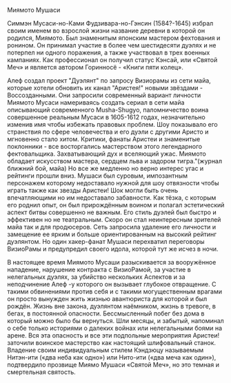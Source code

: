 Миямото Мушаси

Симмэн Мусаси-но-Ками Фудзивара-но-Гэнсин (1584?-1645) избрал своим именем во
взрослой жизни название деревни в которой он родился, Миямото. Был знаменитым
японским мастером фехтования и ронином. Он принимал участие в более чем шестидесяти
дуэлях и не потерпел ни одного поражения, а также участвовал в трех военных
кампаниях. Как профессионал он получил статус Кэнсай, или «Святой Меч» и является
автором Горинносё - «Книги пяти колец».

Алеф создал проект "Дуэлянт" по запросу Визиорамы из сети майа, которые хотели обновить их канал "Аристея!" новыми звёздами - Воссозданными. Они запросили современный вариант личности Миямото Мусаси намериваясь создать сериал в сети майа описывающий современного Musha-Shugyo, паломничество воина совершенное реальным Мусаси в 1605-1612 годах, незначительно изменив имя чтобы избежать правовых проблем. Шоу показывало его странствия по сфере человечества и его дуэли с другими Аристо и мгновенно стало хитом. Критики, фанаты Аристеи и знаменитые поклонники - все восторгались мастерством этого легендарного фектовальщика. Захватывающий дух и вселяющий ужас. Миямото обладает искусством мастера, сердцем льва и задором тигра."(журнал ближний бой, майа) Но все же медленно но верно интерес угас и рейтинги прошли вниз. Мушаси был суровым, импозантным персонажем которому недоставало нужной для шоу отвязности чтобы играть также как звезды Аристеи! Шок могли быть очень впечатляющими но им недоставало забавности. Как тёзка, с которым его роднил опыт, он был прирождённым воином и полагал эстетический аспект битвы совершенно не важным. Его стиль дуэлей был быстро и эффективен но не театральным. Скоро он стал неинтересным зрителей майа так и для продюсеров. Сеть запросила удаление его личности и замещение ее ярким и больше ориентированным на высокий рейтинг дуэлянтом. Но один хакер-фанат Мушаси перехватил переговоры ВизиоРамы и предупредил своего идола, которой тут же исчез в ночи.

В настоящее время Миямото Мусаши разыскивается за вооружённое нападение, нарушение контракта с ВизиоРамой, за участие в нелегальных дуэлях, за убийство нескольких Аспектов и за неподчинение Алеф -у которого он вызывает глубокое отвращение. С такими обвинениями против себя и с такими могущественным врагами он просто вынужден жить жизнью авантюриста для которой и был рождён. Жизнь вне закона, дуэлянтом наёмником, жизнь в тревоге, в бегах, в постоянной опасности. Бессмысленный побег без дома в который можно было бы вернуться. Шли месяцы, и забытый, напоминал о себе только историями о далеких войнах или нелегальными боями на арене. Вся эта опасность и все эти подпольные мероприятия Аристеи! заточили воинское мастерство как настоящий шлифовальный станок. Владение своим индивидуальным стилем Кэндзюцу называемым Нитэн-ити («два неба как одно») или Нито-ити («два меча как один»), подтвердило прозвище Миямо Мушаси «Святой Меч», но это темная и смертельная святость.

